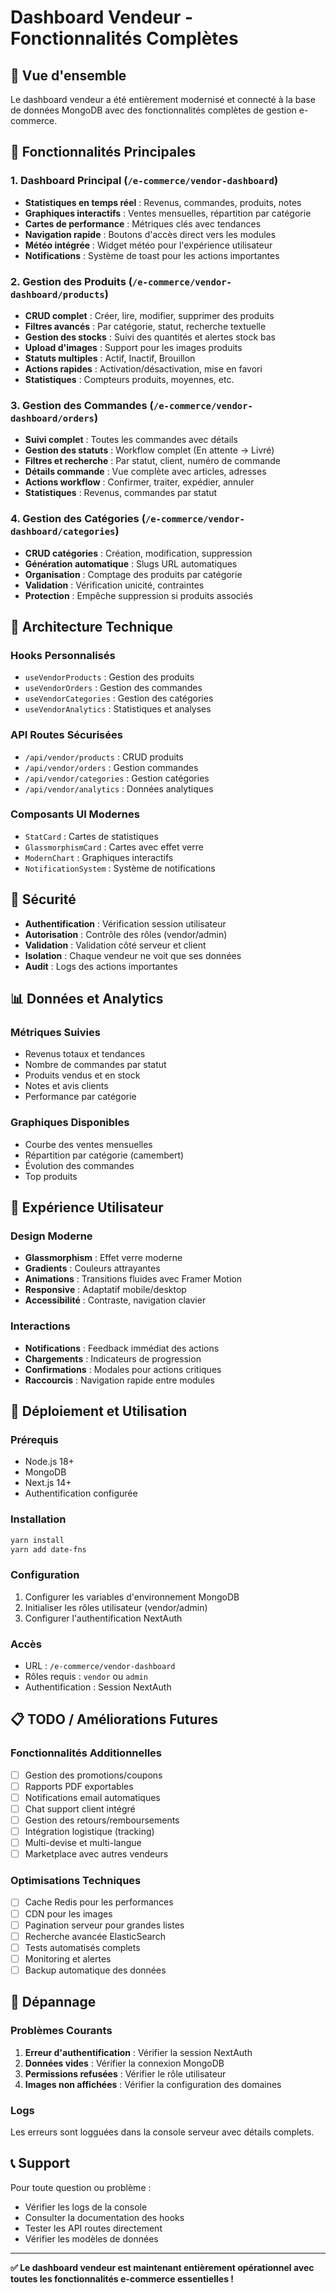 # Dashboard Vendeur - Fonctionnalités Complètes

## 🎯 Vue d'ensemble

Le dashboard vendeur a été entièrement modernisé et connecté à la base de données MongoDB avec des fonctionnalités complètes de gestion e-commerce.

## 🚀 Fonctionnalités Principales

### 1. Dashboard Principal (`/e-commerce/vendor-dashboard`)
- **Statistiques en temps réel** : Revenus, commandes, produits, notes
- **Graphiques interactifs** : Ventes mensuelles, répartition par catégorie
- **Cartes de performance** : Métriques clés avec tendances
- **Navigation rapide** : Boutons d'accès direct vers les modules
- **Météo intégrée** : Widget météo pour l'expérience utilisateur
- **Notifications** : Système de toast pour les actions importantes

### 2. Gestion des Produits (`/e-commerce/vendor-dashboard/products`)
- **CRUD complet** : Créer, lire, modifier, supprimer des produits
- **Filtres avancés** : Par catégorie, statut, recherche textuelle
- **Gestion des stocks** : Suivi des quantités et alertes stock bas
- **Upload d'images** : Support pour les images produits
- **Statuts multiples** : Actif, Inactif, Brouillon
- **Actions rapides** : Activation/désactivation, mise en favori
- **Statistiques** : Compteurs produits, moyennes, etc.

### 3. Gestion des Commandes (`/e-commerce/vendor-dashboard/orders`)
- **Suivi complet** : Toutes les commandes avec détails
- **Gestion des statuts** : Workflow complet (En attente → Livré)
- **Filtres et recherche** : Par statut, client, numéro de commande
- **Détails commande** : Vue complète avec articles, adresses
- **Actions workflow** : Confirmer, traiter, expédier, annuler
- **Statistiques** : Revenus, commandes par statut

### 4. Gestion des Catégories (`/e-commerce/vendor-dashboard/categories`)
- **CRUD catégories** : Création, modification, suppression
- **Génération automatique** : Slugs URL automatiques
- **Organisation** : Comptage des produits par catégorie
- **Validation** : Vérification unicité, contraintes
- **Protection** : Empêche suppression si produits associés

## 🔧 Architecture Technique

### Hooks Personnalisés
- `useVendorProducts` : Gestion des produits
- `useVendorOrders` : Gestion des commandes  
- `useVendorCategories` : Gestion des catégories
- `useVendorAnalytics` : Statistiques et analyses

### API Routes Sécurisées
- `/api/vendor/products` : CRUD produits
- `/api/vendor/orders` : Gestion commandes
- `/api/vendor/categories` : Gestion catégories
- `/api/vendor/analytics` : Données analytiques

### Composants UI Modernes
- `StatCard` : Cartes de statistiques
- `GlassmorphismCard` : Cartes avec effet verre
- `ModernChart` : Graphiques interactifs
- `NotificationSystem` : Système de notifications

## 🔐 Sécurité

- **Authentification** : Vérification session utilisateur
- **Autorisation** : Contrôle des rôles (vendor/admin)
- **Validation** : Validation côté serveur et client
- **Isolation** : Chaque vendeur ne voit que ses données
- **Audit** : Logs des actions importantes

## 📊 Données et Analytics

### Métriques Suivies
- Revenus totaux et tendances
- Nombre de commandes par statut
- Produits vendus et en stock
- Notes et avis clients
- Performance par catégorie

### Graphiques Disponibles
- Courbe des ventes mensuelles
- Répartition par catégorie (camembert)
- Évolution des commandes
- Top produits

## 🎨 Expérience Utilisateur

### Design Moderne
- **Glassmorphism** : Effet verre moderne
- **Gradients** : Couleurs attrayantes
- **Animations** : Transitions fluides avec Framer Motion
- **Responsive** : Adaptatif mobile/desktop
- **Accessibilité** : Contraste, navigation clavier

### Interactions
- **Notifications** : Feedback immédiat des actions
- **Chargements** : Indicateurs de progression
- **Confirmations** : Modales pour actions critiques
- **Raccourcis** : Navigation rapide entre modules

## 🚀 Déploiement et Utilisation

### Prérequis
- Node.js 18+
- MongoDB
- Next.js 14+
- Authentification configurée

### Installation
```bash
yarn install
yarn add date-fns
```

### Configuration
1. Configurer les variables d'environnement MongoDB
2. Initialiser les rôles utilisateur (vendor/admin)
3. Configurer l'authentification NextAuth

### Accès
- URL : `/e-commerce/vendor-dashboard`
- Rôles requis : `vendor` ou `admin`
- Authentification : Session NextAuth

## 📋 TODO / Améliorations Futures

### Fonctionnalités Additionnelles
- [ ] Gestion des promotions/coupons
- [ ] Rapports PDF exportables
- [ ] Notifications email automatiques
- [ ] Chat support client intégré
- [ ] Gestion des retours/remboursements
- [ ] Intégration logistique (tracking)
- [ ] Multi-devise et multi-langue
- [ ] Marketplace avec autres vendeurs

### Optimisations Techniques
- [ ] Cache Redis pour les performances
- [ ] CDN pour les images
- [ ] Pagination serveur pour grandes listes
- [ ] Recherche avancée ElasticSearch
- [ ] Tests automatisés complets
- [ ] Monitoring et alertes
- [ ] Backup automatique des données

## 🐛 Dépannage

### Problèmes Courants
1. **Erreur d'authentification** : Vérifier la session NextAuth
2. **Données vides** : Vérifier la connexion MongoDB
3. **Permissions refusées** : Vérifier le rôle utilisateur
4. **Images non affichées** : Vérifier la configuration des domaines

### Logs
Les erreurs sont logguées dans la console serveur avec détails complets.

## 📞 Support

Pour toute question ou problème :
- Vérifier les logs de la console
- Consulter la documentation des hooks
- Tester les API routes directement
- Vérifier les modèles de données

---

**✅ Le dashboard vendeur est maintenant entièrement opérationnel avec toutes les fonctionnalités e-commerce essentielles !**
